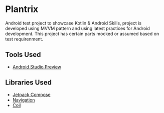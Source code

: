 # Plantrix
Android test project to showcase Kotlin & Android Skills, project is developed using MVVM pattern and using latest practices for Android development.
This project has certain parts mocked or assumed based on test requirenment.

## Tools Used
- [Android Studio Preview](https://developer.android.com/studio/preview)

## Libraries Used
- [Jetpack Compose](https://developer.android.com/jetpack/compose)
- [Navigation](https://developer.android.com/jetpack/compose/navigation#nested-nav)
- [Coil](https://google.github.io/accompanist/coil/)
